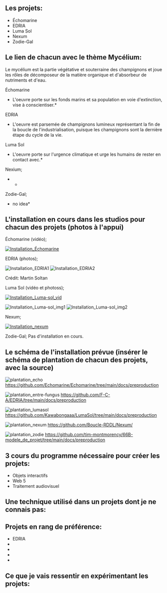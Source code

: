 ## Les projets:
* Échomarine
* EDRIA 
* Luma Sol 
* Nexum  
* Zodie-Gal

## Le lien de chacun avec le thème Mycélium:
Le mycélium est la partie végétative et souterraine des champignons et joue les rôles de décomposeur de la matière organique et d'absorbeur de nutriments et d'eau.

Échomarine
* L'oeuvre porte sur les fonds marins et sa population en voie d'extinction, vise à conscientiser.*

EDRIA
* L'oeuvre est parsemée de champignons lumineux représentant la fin de la boucle de l'industrialisation, puisque les champignons sont la dernière étape du cycle de la vie. 

Luma Sol 
* L'oeuvre porte sur l'urgence climatique et urge les humains de rester en contact avec.*

Nexium; 
* *

Zodie-Gal; 
* no idea*

## L'installation en cours dans les studios pour chacun des projets (photos à l'appui)

Échomarine (vidéo); 

[![Installation_Échomarine](https://i9.ytimg.com/vi_webp/pxkVXRrlY-Q/mq2.webp?sqp=CLCQ0aAG-oaymwEmCMACELQB8quKqQMa8AEB-AH-CYAC0AWKAgwIABABGBMgKyh_MA8=&rs=AOn4CLB2xKzolFNDtYy9JEgbctQ496_5tg)](http://www.youtube.com/watch?v=J3RE-UOXL6w)


EDRIA (photos);  

![Installation_EDRIA1](médias/20230224_installation.png)
![Installation_EDRIA2](médias/20230224_poteau_central.png)

Crédit: Martin Soltan

Luma Sol (vidéo et photoss); 

[![Installation_Luma-sol_vid](https://i9.ytimg.com/vi/Ot-g9M8m8JM/mq2.jpg?sqp=CLCQ0aAG-oaymwEoCMACELQB8quKqQMcGADwAQH4AbYIgAKAD4oCDAgAEAEYZSBYKEswDw==&rs=AOn4CLC_FUFDGJ54E1R2e9AQOGT6vSrpKA)](http://www.youtube.com/watch?v=Ot-g9M8m8JM)

![Installation_Luma-sol_img1](médias/20230224_dynamo.png)
![Installation_Luma-sol_img2](médias/20230224_installation_luma-sol.png)


Nexum; 

[![Installation_nexum](https://i9.ytimg.com/vi_webp/J3RE-UOXL6w/mq2.webp?sqp=CLCQ0aAG-oaymwEmCMACELQB8quKqQMa8AEB-AH-CYAC0AWKAgwIABABGF0gXShdMA8=&rs=AOn4CLD-cWn2qGcfbbhZ3spZLjqrtQHh_Q)](http://www.youtube.com/watch?v=pxkVXRrlY-Q)

Zodie-Gal; 
Pas d'installation en cours.

## Le schéma de l'installation prévue (insérer le schéma de plantation de chacun des projets, avec la source)
![plantation_echo](https://user-images.githubusercontent.com/90852900/216374037-8080de26-ad2f-4eeb-83c4-d4192a348956.png)
https://github.com/Echomarine/Echomarine/tree/main/docs/preproduction

![plantation_entre-fungus](https://github.com/F-C-A/EDRIA/blob/main/docs/preproduction/medias/plan_direction_capteur.png)
https://github.com/F-C-A/EDRIA/tree/main/docs/preproduction

![plantation_lumasol](https://user-images.githubusercontent.com/78884924/216162243-62f71502-2c40-4cc7-b42d-831b07b1f35d.png)
https://github.com/Kawabongaaa/LumaSol/tree/main/docs/preproduction

![plantation_nexum](https://github.com/Boucle-RDDL/Nexum/blob/main/docs/preproduction/medias/Passe_lumiere.png)
https://github.com/Boucle-RDDL/Nexum/

![plantation_zodie](https://github.com/tim-montmorency/66B-modele_de_projet/blob/main/docs/preproduction/medias/o3_plantation.svg)
https://github.com/tim-montmorency/66B-modele_de_projet/tree/main/docs/preproduction

## 3 cours du programme nécessaire pour créer les projets:
* Objets interactifs
* Web 5
* Traitement audiovisuel

## Une technique utilisé dans un projets dont je ne connais pas:

## Projets en rang de préférence:
* EDRIA
*
*
*
*

## Ce que je vais ressentir en expérimentant les projets:
